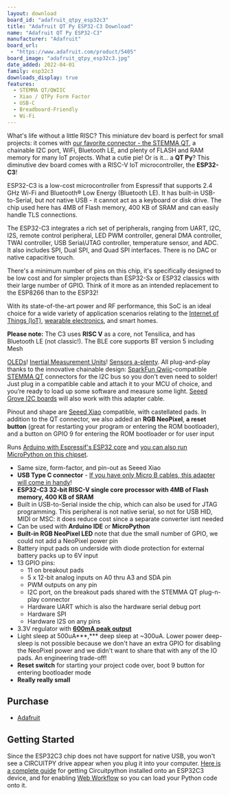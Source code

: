 ```yaml
---
layout: download
board_id: "adafruit_qtpy_esp32c3"
title: "Adafruit QT Py ESP32-C3 Download"
name: "Adafruit QT Py ESP32-C3"
manufacturer: "Adafruit"
board_url:
 - "https://www.adafruit.com/product/5405"
board_image: "adafruit_qtpy_esp32c3.jpg"
date_added: 2022-04-01
family: esp32c3
downloads_display: true
features:
  - STEMMA QT/QWIIC
  - Xiao / QTPy Form Factor
  - USB-C
  - Breadboard-Friendly
  - Wi-Fi
---
```


What's life without a little RISC? This miniature dev board is perfect for small projects: it comes with [our favorite connector - the STEMMA QT](http://adafruit.com/stemma), a chainable I2C port, WiFi, Bluetooth LE, and plenty of FLASH and RAM memory for many IoT projects. What a cutie pie! Or is it... a **QT Py**? This diminutive dev board comes with a RISC-V IoT microcontroller, the **ESP32-C3**!

ESP32-C3 is a low-cost microcontroller from Espressif that supports 2.4 GHz Wi-Fi and Bluetooth® Low Energy (Bluetooth LE). It has built-in USB-to-Serial, but *not* native USB - it cannot act as a keyboard or disk drive. The chip used here has 4MB of Flash memory, 400 KB of SRAM and can easily handle TLS connections.

The ESP32-C3 integrates a rich set of peripherals, ranging from UART, I2C, I2S, remote control peripheral, LED PWM controller, general DMA controller, TWAI controller, USB Serial/JTAG controller, temperature sensor, and ADC. It also includes SPI, Dual SPI, and Quad SPI interfaces. There is no DAC or native capacitive touch.

There's a minimum number of pins on this chip, it's specifically designed to be low cost and for simpler projects than ESP32-Sx or ESP32 classics with their large number of GPIO. Think of it more as an intended replacement to the ESP8266 than to the ESP32!

With its state-of-the-art power and RF performance, this SoC is an ideal choice for a wide variety of application scenarios relating to the [Internet of Things (IoT)](https://www.adafruit.com/category/342), [wearable electronics](https://www.adafruit.com/category/65), and smart homes.

**Please note:** The C3 uses **RISC V** as a core, not Tensilica, and has Bluetooth LE (not classic!). The BLE core supports BT version 5 including Mesh

[OLEDs](https://www.adafruit.com/?q=qt+oled&main_page=category&cPath=1005&sort=BestMatch)! [Inertial Measurement Units](https://www.adafruit.com/?q=qt+imu&main_page=category&cPath=1005&sort=BestMatch)! [Sensors a-plenty](https://www.adafruit.com/?q=qt+sensor&main_page=category&cPath=1005&sort=BestMatch). All plug-and-play thanks to the innovative chainable design: [SparkFun Qwiic](https://www.sparkfun.com/qwiic)-compatible [STEMMA QT](https://learn.adafruit.com/introducing-adafruit-stemma-qt) connectors for the I2C bus so you don't even need to solder! Just plug in a compatible cable and attach it to your MCU of choice, and you’re ready to load up some software and measure some light. [Seeed Grove I2C boards](https://www.adafruit.com/product/4528) will also work with this adapter cable.

Pinout and shape are [Seeed Xiao](https://wiki.seeedstudio.com/Seeeduino-XIAO/) compatible, with castellated pads. In addition to the QT connector, we also added an **RGB NeoPixel**, **a reset button** (great for restarting your program or entering the ROM bootloader), and a button on GPIO 9 for entering the ROM bootloader or for user input

Runs [Arduino with Espressif's ESP32 core](https://github.com/espressif/arduino-esp32) and [you can also run MicroPython on this chipset](https://micropython.org/download/esp32c3-usb/).

- Same size, form-factor, and pin-out as Seeed Xiao
- **USB Type C connector** - [If you have only Micro B cables, this adapter will come in handy](https://www.adafruit.com/product/4299)!
- **ESP32-C3 32­-bit RISC­-V single­ core processor with 4MB of Flash memory, 400 KB of SRAM**
- Built in USB-to-Serial inside the chip, which can also be used for JTAG programming. This peripheral is not native serial, so not for USB HID, MIDI or MSC: it does reduce cost since a separate converter isnt needed
- Can be used with **Arduino IDE** or **MicroPython**
- **Built-in RGB NeoPixel LED** note that due the small number of GPIO, we could not add a NeoPixel power pin
- Battery input pads on underside with diode protection for external battery packs up to 6V input
- 13 GPIO pins:
  - 11 on breakout pads
  - 5 x 12-bit analog inputs on A0 thru A3 and SDA pin
  - PWM outputs on any pin
  - I2C port, on the breakout pads shared with the STEMMA QT plug-n-play connector
  - Hardware UART which is also the hardware serial debug port
  - Hardware SPI
  - Hardware I2S on any pins
- 3.3V regulator with [**600mA peak output**](https://www.diodes.com/assets/Datasheets/AP2112.pdf)
- Light sleep at 500uA***,\*** deep sleep at ~300uA. Lower power deep-sleep is not possible because we don't have an extra GPIO for disabling the NeoPixel power and we didn't want to share that with any of the IO pads. An engineering trade-off!
- **Reset switch** for starting your project code over, boot 9 button for entering bootloader mode
- **Really really small**

## Purchase

* [Adafruit](https://www.adafruit.com/product/5405)

## Getting Started
Since the ESP32C3 chip does not have support for native USB, you won't see a CIRCUITPY drive appear when you plug it into your computer. [Here is a complete guide](https://learn.adafruit.com/circuitpython-with-esp32-quick-start/overview) for getting Circuitpython installed onto an ESP32C3 device, and for enabling [Web Workflow](https://docs.circuitpython.org/en/latest/docs/workflows.html#web) so you can load your Python code onto it.





